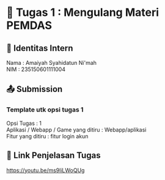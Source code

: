 # 📁 Tugas 1 : Mengulang Materi PEMDAS

## 👤 Identitas Intern
Nama : Amaiyah Syahidatun Ni'mah             
NIM  : 235150601111004

## 📤 Submission

### Template utk opsi tugas 1
Opsi Tugas : 1        
Aplikasi / Webapp / Game yang ditiru : Webapp/aplikasi   
Fitur yang ditiru : fitur login akun

## 🔗 Link Penjelasan Tugas

https://youtu.be/ms9liLWoQUg

